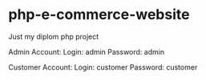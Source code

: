 # php-e-commerce-website

Just my diplom php project

Admin Account:
Login: admin
Password: admin

Customer Account:
Login: customer
Password: customer

